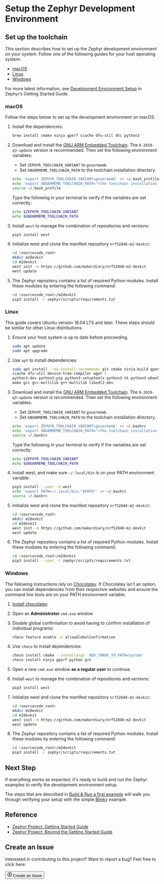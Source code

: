 # Setup the Zephyr Development Environment

## Set up the toolchain

This section describes how to set up the Zephyr development environment on your system. Follow one of the following guides for your host operating system:

* [macOS](#macos)
* [Linux](#Linux)
* [Windows](#windows)

For more latest information, see [Development Environment Setup](https://docs.zephyrproject.org/latest/getting_started/index.html) in Zephyr’s Getting Started Guide.

### macOS

Follow the steps below to set up the development environment on macOS:

1. Install the dependencies:

	``` sh
	brew install cmake ninja gperf ccache dfu-util dtc python3
	```

2. Download and install the [GNU ARM Embedded Toolchain](https://developer.arm.com/open-source/gnu-toolchain/gnu-rm/downloads). The `8-2019-q3-update` version is recommended. Then set the following environment variables:

	- Set `ZEPHYR_TOOLCHAIN_VARIANT` to `gnuarmemb`.
	- Set `GNUARMEMB_TOOLCHAIN_PATH` to the toolchain installation directory.

    ``` sh
	echo 'export ZEPHYR_TOOLCHAIN_VARIANT=gnuarmemb' >> ~/.bash_profile
	echo 'export GNUARMEMB_TOOLCHAIN_PATH="<the toolchain installation directory>"' >> ~/.bash_profile
	source ~/.bash_profile
    ```
    Type the following in your terminal to verify if the variables are set correctly:

    ``` sh
    echo $ZEPHYR_TOOLCHAIN_VARIANT
    echo $GNUARMEMB_TOOLCHAIN_PATH
    ```

3. Install `west` to manage the combination of repositories and versions:

	``` sh
	pip3 install west
	```

4. Initialize west and clone the manifest repository `nrf52840-m2-devkit`:

	``` sh
	cd <sourcecode_root>
	mkdir m2devkit
	cd m2devkit
	west init -m https://github.com/makerdiary/nrf52840-m2-devkit
	west update
	```

5. The Zephyr repository contains a list of required Python modules. Install these modules by entering the following command:

	``` sh
	cd <sourcecode_root>/m2devkit
	pip3 install -r zephyr/scripts/requirements.txt
	```

### Linux

This guide covers Ubuntu version 18.04 LTS and later. These steps should be similar for other Linux distributions.

1. Ensure your host system is up to date before proceeding.

	``` sh
	sudo apt update
	sudo apt upgrade
	```

2. Use `apt` to install dependencies:

	``` sh
	sudo apt install --no-install-recommends git cmake ninja-build gperf \
	ccache dfu-util device-tree-compiler wget \
	python3-dev python3-pip python3-setuptools python3-tk python3-wheel xz-utils file \
	make gcc gcc-multilib g++-multilib libsdl2-dev
	```

2. Download and install the [GNU ARM Embedded Toolchain](https://developer.arm.com/open-source/gnu-toolchain/gnu-rm/downloads). The `8-2019-q3-update` version is recommended. Then set the following environment variables:

	- Set `ZEPHYR_TOOLCHAIN_VARIANT` to `gnuarmemb`.
	- Set `GNUARMEMB_TOOLCHAIN_PATH` to the toolchain installation directory.

    ``` sh
	echo 'export ZEPHYR_TOOLCHAIN_VARIANT=gnuarmemb' >> ~/.bashrc
	echo 'export GNUARMEMB_TOOLCHAIN_PATH="<the toolchain installation directory>"' >> ~/.bashrc
	source ~/.bashrc
    ```
    Type the following in your terminal to verify if the variables are set correctly:

    ``` sh
    echo $ZEPHYR_TOOLCHAIN_VARIANT
    echo $GNUARMEMB_TOOLCHAIN_PATH
    ```
3. Install west, and make sure `~/.local/bin` is on your PATH environment variable:

	``` sh
	pip3 install --user -U west
	echo 'export PATH=~/.local/bin:"$PATH"' >> ~/.bashrc
	source ~/.bashrc
	```

4. Initialize west and clone the manifest repository `nrf52840-m2-devkit`:

	``` sh
	cd <sourcecode_root>
	mkdir m2devkit
	cd m2devkit
	west init -m https://github.com/makerdiary/nrf52840-m2-devkit
	west update
	```

5. The Zephyr repository contains a list of required Python modules. Install these modules by entering the following command:

	``` sh
	cd <sourcecode_root>/m2devkit
	pip3 install --user -r zephyr/scripts/requirements.txt
	```

### Windows

The following instructions rely on [Chocolatey](https://chocolatey.org/). If Chocolatey isn’t an option, you can install dependencies from their respective websites and ensure the command line tools are on your PATH environment variable.

1. [Install chocolatey](https://chocolatey.org/install)

2. Open an **Administrator** `cmd.exe` window

3. Disable global confirmation to avoid having to confirm installation of individual programs:

	``` sh
	choco feature enable -n allowGlobalConfirmation
	```

4. Use `choco` to install dependencies:

	``` sh
	choco install cmake --installargs 'ADD_CMAKE_TO_PATH=System'
	choco install ninja gperf python git
	```

5. Open a new `cmd.exe` window **as a regular user** to continue.

6. Install `west` to manage the combination of repositories and versions:

	``` sh
	pip3 install west
	```

7. Initialize west and clone the manifest repository `nrf52840-m2-devkit`:

	``` sh
	cd <sourcecode_root>
	mkdir m2devkit
	cd m2devkit
	west init -m https://github.com/makerdiary/nrf52840-m2-devkit
	west update
	```

5. The Zephyr repository contains a list of required Python modules. Install these modules by entering the following command:

	``` sh
	cd <sourcecode_root>/m2devkit
	pip3 install -r zephyr/scripts/requirements.txt
	```

## Next Step

If everything works as expected, it's ready to build and run the Zephyr examples to verify the development environment setup.

The steps that are described in [Build & Run a first example](building.md) will walk you through verifying your setup with the simple [Blinky](examples/blinky.md) example.

## Reference

* [Zephyr Project: Getting Started Guide](https://docs.zephyrproject.org/latest/getting_started/index.html#getting-started)
* [Zephyr Project: Beyond the Getting Started Guide](https://docs.zephyrproject.org/latest/guides/beyond-GSG.html#)

## Create an Issue

Interested in contributing to this project? Want to report a bug? Feel free to click here:

<a href="https://github.com/makerdiary/nrf52840-m2-devkit/issues/new?title=Setup%20the%20Zepnyr%20Toolchain:%20%3Ctitle%3E"><button class="md-tile md-tile--primary"><svg xmlns="http://www.w3.org/2000/svg" viewBox="0 0 14 16" width="14" height="16"><path fill-rule="evenodd" d="M7 2.3c3.14 0 5.7 2.56 5.7 5.7s-2.56 5.7-5.7 5.7A5.71 5.71 0 011.3 8c0-3.14 2.56-5.7 5.7-5.7zM7 1C3.14 1 0 4.14 0 8s3.14 7 7 7 7-3.14 7-7-3.14-7-7-7zm1 3H6v5h2V4zm0 6H6v2h2v-2z"></path></svg> Create an Issue</button></a>
